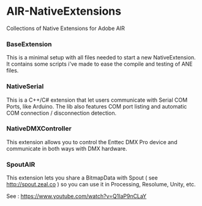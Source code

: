 AIR-NativeExtensions
====================

Collections of Native Extensions for Adobe AIR


### BaseExtension

This is a minimal setup with all files needed to start a new NativeExtension. It contains some scripts i've made to ease the compile and testing of ANE files.

### NativeSerial

This is a C++/C# extension that let users communicate with Serial COM Ports, like Arduino.
The lib also features COM port listing and automatic COM connection / disconnection detection.

### NativeDMXController

This extension allows you to control the Enttec DMX Pro device and communicate in both ways with DMX hardware.

### SpoutAIR

This extension lets you share a BitmapData with Spout ( see http://spout.zeal.co ) so you can use it in Processing, Resolume, Unity, etc.

See : https://www.youtube.com/watch?v=Q1IaP9nCLaY
